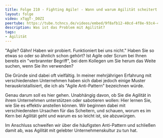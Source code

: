 ```yaml
---
title: Folge 210 - Fighting Agile! - Wann und warum Agilität scheitert (Robert Károly)
layout: folge
video: xTqgT-_D0ZI
peertube: https://tube.tchncs.de/videos/embed/9f8afb12-40cd-4f8e-93c4-4bd806e7fcb8
description: Was ist das Problem mit Agilität? 
tags:
- Agilität
---
```


"Agile? Gähn! Haben wir probiert. Funktioniert bei uns nicht." Haben
Sie so etwas so oder so ähnlich schon gehört? Ist Agile oder Scrum bei
Ihnen bereits ein "verbrannter Begriff", bei dem Kollegen um Sie herum
das Weite suchen, wenn Sie ihn verwenden?

Die Gründe sind dabei oft vielfältig. In meiner mehrjährigen Erfahrung
mit verschiedensten Unternehmen haben sich dabei jedoch einige Muster
herauskristallisiert, die ich als "Agile Anti-Pattern" bezeichnen
würde.

Genau darum soll es hier gehen. Unabhängig davon, ob Sie die Agilität
in ihrem Unternehmen unterstützen oder sabotieren wollen: Hier lernen
Sie, wie Sie es effektiv anstellen können. Wir beginnen dabei mit
verschiedensten Ursachen für das Scheitern, und schauen, worum es im
Kern bei Agilität geht und warum es so leicht ist, sie abzuwürgen.

Im Anschluss schweifen wir über die häufigsten Anti-Pattern und
schließen damit ab, was Agilität mit gelebter Unternehmenskultur zu
tun hat.


